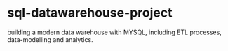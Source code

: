 # sql-datawarehouse-project
building a modern data warehouse with MYSQL, including ETL processes, data-modelling and analytics.
